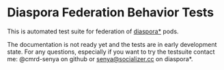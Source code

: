 Diaspora Federation Behavior Tests
==================================

This is automated test suite for federation of [diaspora*](https://diasporafoundation.org/) pods.

The documentation is not ready yet and the tests are in early development state. For any questions, especially if you want to try the testsuite contact me: @cmrd-senya on github or [senya@socializer.cc](https://socializer.cc/u/senya) on diaspora*.